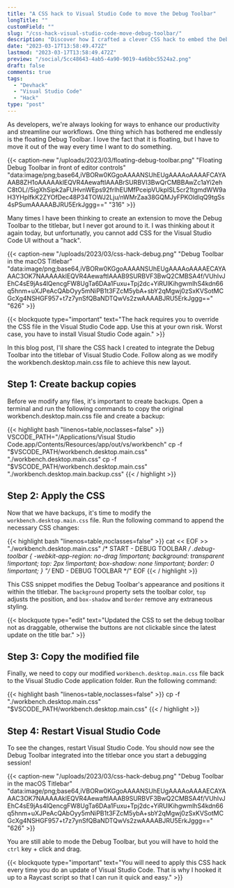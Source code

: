 ```yaml
---
title: "A CSS hack to Visual Studio Code to move the Debug Toolbar"
longTitle: ""
customField: ""
slug: "/css-hack-visual-studio-code-move-debug-toolbar/"
description: "Discover how I crafted a clever CSS hack to embed the Debug Toolbar into the titlebar. Level up your workflow!"
date: "2023-03-17T13:58:49.472Z"
lastmod: "2023-03-17T13:58:49.472Z"
preview: "/social/5cc48643-4ab5-4a90-9019-4a6bbc5524a2.png"
draft: false
comments: true
tags:
  - "Devhack"
  - "Visual Studio Code"
  - "Hack"
type: "post"
---
```


As developers, we're always looking for ways to enhance our productivity and streamline our workflows. One thing which has bothered me endlessly is the floating Debug Toolbar. I love the fact that it is floating, but I have to move it out of the way every time I want to do something.

{{< caption-new "/uploads/2023/03/floating-debug-toolbar.png" "Floating Debug Toolbar in front of editor controls"  "data:image/png;base64,iVBORw0KGgoAAAANSUhEUgAAAAoAAAAFCAYAAAB8ZH1oAAAAAklEQVR4AewaftIAAABrSURBVI3BwQrCMBBAwZc1aYi2ehC8tOL//5igXhSipk2aFUHvnWEps92frIhEUMfPceipVUkpISL5cr21tgmdWW9aH3YHplfkK2ZYOfDec48P34TOWJ2Lju/nWMrZaa38GQMJyFPKOldlqQ9tgSs4sPSumAAAAABJRU5ErkJggg==" "316" >}}

Many times I have been thinking to create an extension to move the Debug Toolbar to the titlebar, but I never got around to it. I was thinking about it again today, but unfortunatly, you cannot add CSS for the Visual Studio Code UI without a "hack".

{{< caption-new "/uploads/2023/03/css-hack-debug.png" "Debug Toolbar in the macOS Titlebar"  "data:image/png;base64,iVBORw0KGgoAAAANSUhEUgAAAAoAAAAECAYAAAC3OK7NAAAAAklEQVR4AewaftIAAAB9SURBVF3BwQ2CMBSA4f/VUhIvJEhC4sE9jAs4lQencgFW8UgTa6DAa1Fuxu+Tpj2dc+YiRUlKihgwmlhS4kdn66q5hnm+uXJPeAcQAbOyy5mNiPB1t3FZcM5ybA+sbY2qMgwj0zSxKVSotMCGcXg4NSHGF957+t7z7ynSfQBaNDTQwVs2zwAAAABJRU5ErkJggg==" "626" >}}

{{< blockquote type="important" text="The hack requires you to override the CSS file in the Visual Studio Code app. Use this at your own risk. Worst case, you have to install Visual Studio Code again." >}}

In this blog post, I'll share the CSS hack I created to integrate the Debug Toolbar into the titlebar of Visual Studio Code. Follow along as we modify the workbench.desktop.main.css file to achieve this new layout.

## Step 1: Create backup copies

Before we modify any files, it's important to create backups. Open a terminal and run the following commands to copy the original workbench.desktop.main.css file and create a backup:

{{< highlight bash "linenos=table,noclasses=false" >}}
VSCODE_PATH="/Applications/Visual Studio Code.app/Contents/Resources/app/out/vs/workbench"
cp -f "$VSCODE_PATH/workbench.desktop.main.css" "./workbench.desktop.main.css"
cp -f "$VSCODE_PATH/workbench.desktop.main.css" "./workbench.desktop.main.backup.css"
{{< / highlight >}}

## Step 2: Apply the CSS

Now that we have backups, it's time to modify the `workbench.desktop.main.css` file. Run the following command to append the necessary CSS changes:

{{< highlight bash "linenos=table,noclasses=false" >}}
cat << EOF >> "./workbench.desktop.main.css"
/* START - DEBUG TOOLBAR */
.debug-toolbar {
  -webkit-app-region: no-drag !important;
  background: transparent !important;
  top: 2px !important;
  box-shadow: none !important;
  border: 0 !important;
}
"/* END - DEBUG TOOLBAR */"
EOF
{{< / highlight >}}

This CSS snippet modifies the Debug Toolbar's appearance and positions it within the titlebar. The `background` property sets the toolbar color, `top` adjusts the position, and `box-shadow` and `border` remove any extraneous styling.

{{< blockquote type="edit" text="Updated the CSS to set the debug toolbar not as draggable, otherwise the buttons are not clickable since the latest update on the title bar." >}}

## Step 3: Copy the modified file

Finally, we need to copy our modified `workbench.desktop.main.css` file back to the Visual Studio Code application folder. Run the following command:

{{< highlight bash "linenos=table,noclasses=false" >}}
cp -f "./workbench.desktop.main.css" "$VSCODE_PATH/workbench.desktop.main.css"
{{< / highlight >}}

## Step 4: Restart Visual Studio Code

To see the changes, restart Visual Studio Code. You should now see the Debug Toolbar integrated into the titlebar once you start a debugging session!

{{< caption-new "/uploads/2023/03/css-hack-debug.png" "Debug Toolbar in the macOS Titlebar"  "data:image/png;base64,iVBORw0KGgoAAAANSUhEUgAAAAoAAAAECAYAAAC3OK7NAAAAAklEQVR4AewaftIAAAB9SURBVF3BwQ2CMBSA4f/VUhIvJEhC4sE9jAs4lQencgFW8UgTa6DAa1Fuxu+Tpj2dc+YiRUlKihgwmlhS4kdn66q5hnm+uXJPeAcQAbOyy5mNiPB1t3FZcM5ybA+sbY2qMgwj0zSxKVSotMCGcXg4NSHGF957+t7z7ynSfQBaNDTQwVs2zwAAAABJRU5ErkJggg==" "626" >}}

You are still able to mode the Debug Toolbar, but you will have to hold the `ctrl` key + click and drag.

{{< blockquote type="important" text="You will need to apply this CSS hack every time you do an update of Visual Studio Code. That is why I hooked it up to a Raycast script so that I can run it quick and easy." >}}